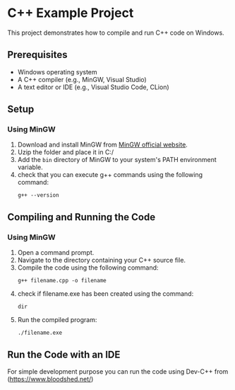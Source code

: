 # C++ Example Project

This project demonstrates how to compile and run C++ code on Windows.

## Prerequisites

- Windows operating system
- A C++ compiler (e.g., MinGW, Visual Studio)
- A text editor or IDE (e.g., Visual Studio Code, CLion)

## Setup

### Using MinGW

1. Download and install MinGW from [MinGW official website](https://www.mingw-w64.org/).
2. Uzip the folder and place it in C:/
3. Add the `bin` directory of MinGW to your system's PATH environment variable.
4. check that you can execute g++ commands using the following command:
    ```
    g++ --version
    ```

## Compiling and Running the Code

### Using MinGW

1. Open a command prompt.
2. Navigate to the directory containing your C++ source file.
3. Compile the code using the following command:
    ```
    g++ filename.cpp -o filename
    ```
4. check if filename.exe has been created using the command:
    ```
    dir
    ```
5. Run the compiled program:
    ```
    ./filename.exe
    ```

## Run the Code with an IDE

For simple development purpose you can run the code using Dev-C++ from (https://www.bloodshed.net/)
